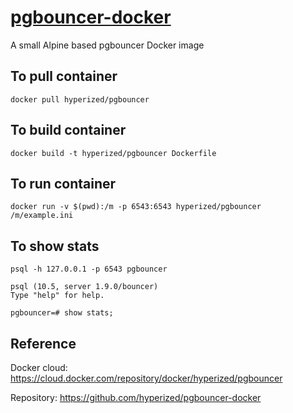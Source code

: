 # [pgbouncer-docker](https://github.com/hyperized/pgbouncer-docker)
A small Alpine based pgbouncer Docker image

## To pull container

```docker pull hyperized/pgbouncer```

## To build container

```docker build -t hyperized/pgbouncer Dockerfile```

## To run container 

```docker run -v $(pwd):/m -p 6543:6543 hyperized/pgbouncer /m/example.ini```

## To show stats

```
psql -h 127.0.0.1 -p 6543 pgbouncer

psql (10.5, server 1.9.0/bouncer)
Type "help" for help.

pgbouncer=# show stats;
```

## Reference

Docker cloud: https://cloud.docker.com/repository/docker/hyperized/pgbouncer

Repository: https://github.com/hyperized/pgbouncer-docker